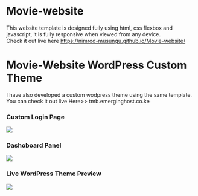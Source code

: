 # Movie-website
This website template is designed fully using html, css flexbox and javascript, it is fully responsive when viewed from any device. <br>
Check it out live here https://nimrod-musungu.github.io/Movie-website/

# Movie-Website WordPress Custom Theme
I have also developed a custom wodpress theme using the same template. <br>You can check it out live Here>> tmb.emerginghost.co.ke

<h3>Custom Login Page</h3>

<img src="https://github.com/alroude/Movie-website/blob/main/images/The%20Movies%20Box%202021-09-27.png">

<h3>Dashoboard Panel</h3>

<img src="https://github.com/alroude/Movie-website/blob/main/images/Dashboard%20%E2%80%B9%20The%20Movies%20Box%20%E2%80%94%20WordPress%202021-09-27.png">

<h3>Live WordPress Theme Preview</h3>

<img src="https://github.com/alroude/Movie-website/blob/main/images/The%20Movies%20Box%20%E2%80%93%20sit%20back%20relax%20watch%202021-09-27.png">
